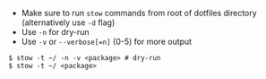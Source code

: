 - Make sure to run `stow` commands from root of dotfiles directory (alternatively use `-d` flag)
- Use `-n` for dry-run
- Use `-v` or `--verbose[=n]` (0-5) for more output

```
$ stow -t ~/ -n -v <package> # dry-run
$ stow -t ~/ <package>
```
